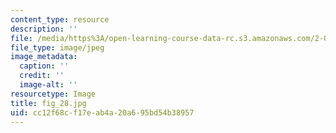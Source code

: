 ```yaml
---
content_type: resource
description: ''
file: /media/https%3A/open-learning-course-data-rc.s3.amazonaws.com/2-007-design-and-manufacturing-i-spring-2009/cc12f68cf17eab4a20a695bd54b38957_fig_28.jpg
file_type: image/jpeg
image_metadata:
  caption: ''
  credit: ''
  image-alt: ''
resourcetype: Image
title: fig_28.jpg
uid: cc12f68c-f17e-ab4a-20a6-95bd54b38957
---
```

